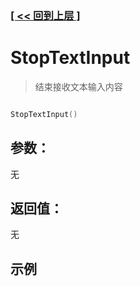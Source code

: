 ### [[ << 回到上层 ]](index.md)

# StopTextInput

> 结束接收文本输入内容

```lua

StopTextInput()

```

## 参数：

无

## 返回值：

无

## 示例

```lua

```